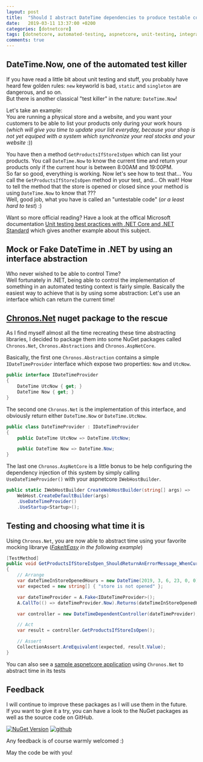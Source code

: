 ```yaml
---
layout: post
title:  "Should I abstract DateTime dependencies to produce testable code ?"
date:   2019-03-11 13:37:00 +0200
categories: [dotnetcore]
tags: [dotnetcore, automated-testing, aspnetcore, unit-testing, integration-testing]
comments: true
---
```

## DateTime.Now, one of the automated test killer
If you have read a little bit about unit testing and stuff, you probably have heard few golden rules: `new` keyworld is bad, `static` and `singleton` are dangerous, and so on.  
But there is another classical "test killer" in the nature: `DateTime.Now`!  

Let's take an example:  
You are running a physical store and a website, and you want your customers to be able to list your products only during your work hours (*which will give you time to update your list everyday, because your shop is not yet equiped with a system which synchronize your real stocks and your website* :))

You have then a method `GetProductsIfStoreIsOpen` which can list your products. You call `DateTime.Now` to know the current time and return your products only if the current hour is between 8:00AM and 19:00PM.  
So far so good, everything is working. Now let's see how to test that...
You call the `GetProductsIfStoreIsOpen` method in your test, and... Oh wait! How to tell the method that the store is opened or closed since your method is using `DateTime.Now` to know that ???  
Well, good job, what you have is called an "untestable code" (*or a least hard to test*) :)

Want so more official reading? Have a look at the offical Microsoft documentation [Unit testing best practices with .NET Core and .NET Standard](https://docs.microsoft.com/en-us/dotnet/core/testing/unit-testing-best-practices#stub-static-references) which gives another example about this subject.

## Mock or Fake DateTime in .NET by using an interface abstraction
Who never wished to be able to control Time?  
Well fortunately in .NET, being able to control the implementation of something in an automated testing context is fairly simple. Basically the easiest way to achieve that is by using some abstraction: Let's use an interface which can return the current time!

## [Chronos.Net](https://www.nuget.org/packages/Chronos.Net/) nuget package to the rescue
As I find myself almost all the time recreating these time abstracting libraries, I decided to package them into some NuGet packages called `Chronos.Net`, `Chronos.Abstractions` and `Chronos.AspNetCore`.  

Basically, the first one `Chronos.Abstraction` contains a simple `IDateTimeProvider` interface which expose two properties: `Now` and `UtcNow`.  

```csharp
public interface IDateTimeProvider
{
    DateTime UtcNow { get; }
    DateTime Now { get; }
}
```

The second one `Chronos.Net` is the implementation of this interface, and obviously return either `DateTime.Now` or `DateTime.UtcNow`.  

```csharp
public class DateTimeProvider : IDateTimeProvider
{
    public DateTime UtcNow => DateTime.UtcNow;

    public DateTime Now => DateTime.Now;
}
```

The last one `Chronos.AspNetCore` is a little bonus to be help configuring the dependency injection of this system by simply calling `UseDateTimeProvider()` with your aspnetcore `IWebHostBuilder`.

```csharp
public static IWebHostBuilder CreateWebHostBuilder(string[] args) =>
    WebHost.CreateDefaultBuilder(args)
    .UseDateTimeProvider()
    .UseStartup<Startup>();
```

## Testing and choosing what time it is

Using `Chronos.Net`, you are now able to abstract time using your favorite mocking librarye (*[FakeItEasy](https://fakeiteasy.github.io/) in the following example*)

```csharp
[TestMethod]
public void GetProductsIfStoreIsOpen_ShouldReturnAnErrorMessage_WhenCurrentTimeIsOutsideStoreOpenedHours()
{
    // Arrange
    var dateTimeInStoreOpenedHours = new DateTime(2019, 3, 6, 23, 0, 0);
    var expected = new string[] { "store is not opened" };

    var dateTimeProvider = A.Fake<IDateTimeProvider>();
    A.CallTo(() => dateTimeProvider.Now).Returns(dateTimeInStoreOpenedHours);

    var controller = new DateTimeDependentController(dateTimeProvider);

    // Act
    var result = controller.GetProductsIfStoreIsOpen();

    // Assert
    CollectionAssert.AreEquivalent(expected, result.Value);
}
```

You can also see a [sample aspnetcore application](https://github.com/vfabing/Chronos.Net/tree/master/samples/SimpleWebSample) using `Chronos.Net` to abstract time in its tests

## Feedback
I will continue to improve these packages as I will use them in the future.  
If you want to give it a try, you can have a look to the NuGet packages as well as the source code on GitHub.  

[![NuGet Version](https://img.shields.io/nuget/v/Chronos.Net.svg)](https://www.nuget.org/packages/Chronos.Net/) 
[![github](https://img.shields.io/badge/github-1.0.16-green.svg?cacheSeconds=2592000)](https://github.com/vfabing/Chronos.Net)

Any feedback is of course warmly welcomed :)

May the code be with you!